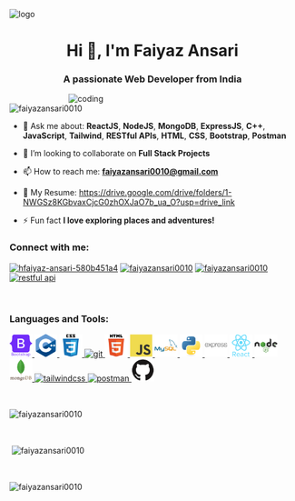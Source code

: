 ![logo](https://user-images.githubusercontent.com/65373279/148280039-301b677b-74e7-49f8-af75-15e7c9253d74.png)
<h1 align="center">Hi 👋, I'm Faiyaz Ansari</h1>
<h3 align="center">A passionate Web Developer from India</h3>
<img align="right" alt="coding" width="400" src="https://user-images.githubusercontent.com/55389276/140866485-8fb1c876-9a8f-4d6a-98dc-08c4981eaf70.gif">
<p align="left"> <img src="https://komarev.com/ghpvc/?username=faiyazansari0010&label=Profile%20views&color=0e75b6&style=flat" alt="faiyazansari0010" /> </p>

- 💬 Ask me about: **ReactJS**, **NodeJS**, **MongoDB**, **ExpressJS**, **C++**, **JavaScript**, **Tailwind**, **RESTful APIs**, **HTML**, **CSS**, **Bootstrap**, **Postman**

- 👯 I’m looking to collaborate on **Full Stack Projects**

- 📫 How to reach me: **faiyazansari0010@gmail.com**

- 📄 My Resume: https://drive.google.com/drive/folders/1-NWGSz8KGbvaxCjcG0zhOXJaO7b_ua_O?usp=drive_link

- ⚡ Fun fact **I love exploring places and adventures!**

<h3 align="left">Connect with me:</h3>
<p align="left">
<a href="https://linkedin.com/in/hfaiyaz-ansari-580b451a4" target="blank"><img align="center" src="https://raw.githubusercontent.com/rahuldkjain/github-profile-readme-generator/master/src/images/icons/Social/linked-in-alt.svg" alt="hfaiyaz-ansari-580b451a4" height="30" width="40" /></a>
<a href="https://www.hackerrank.com/faiyazansari0010" target="blank"><img align="center" src="https://raw.githubusercontent.com/rahuldkjain/github-profile-readme-generator/master/src/images/icons/Social/hackerrank.svg" alt="faiyazansari0010" height="30" width="40" /></a>
<a href="https://www.leetcode.com/faiyazansari0010" target="blank"><img align="center" src="https://raw.githubusercontent.com/rahuldkjain/github-profile-readme-generator/master/src/images/icons/Social/leet-code.svg" alt="faiyazansari0010" height="30" width="40" /></a>
<a href="https://swagger.io/" target="_blank" rel="noreferrer">
  <img src="https://notes.edureify.com/wp-content/uploads/2024/01/images-9.png" alt="restful api" width="40" height="40"/>
</a>

</p>

</br>

<h3 align="left">Languages and Tools:</h3>
<p align="left">
  <a href="https://getbootstrap.com" target="_blank" rel="noreferrer">
    <img src="https://raw.githubusercontent.com/devicons/devicon/master/icons/bootstrap/bootstrap-plain-wordmark.svg" alt="bootstrap" width="40" height="40"/>
  </a>
  <a href="https://www.w3schools.com/cpp/" target="_blank" rel="noreferrer">
    <img src="https://raw.githubusercontent.com/devicons/devicon/master/icons/cplusplus/cplusplus-original.svg" alt="cplusplus" width="40" height="40"/>
  </a>
  <a href="https://www.w3schools.com/css/" target="_blank" rel="noreferrer">
    <img src="https://raw.githubusercontent.com/devicons/devicon/master/icons/css3/css3-original-wordmark.svg" alt="css3" width="40" height="40"/>
  </a>
  <a href="https://git-scm.com/" target="_blank" rel="noreferrer">
    <img src="https://www.vectorlogo.zone/logos/git-scm/git-scm-icon.svg" alt="git" width="40" height="40"/>
  </a>
  <a href="https://www.w3.org/html/" target="_blank" rel="noreferrer">
    <img src="https://raw.githubusercontent.com/devicons/devicon/master/icons/html5/html5-original-wordmark.svg" alt="html5" width="40" height="40"/>
  </a>
  <a href="https://developer.mozilla.org/en-US/docs/Web/JavaScript" target="_blank" rel="noreferrer">
    <img src="https://raw.githubusercontent.com/devicons/devicon/master/icons/javascript/javascript-original.svg" alt="javascript" width="40" height="40"/>
  </a>
  <a href="https://www.mysql.com/" target="_blank" rel="noreferrer">
    <img src="https://raw.githubusercontent.com/devicons/devicon/master/icons/mysql/mysql-original-wordmark.svg" alt="mysql" width="40" height="40"/>
  </a>
  <a href="https://www.python.org" target="_blank" rel="noreferrer">
    <img src="https://raw.githubusercontent.com/devicons/devicon/master/icons/python/python-original.svg" alt="python" width="40" height="40"/>
  </a>
  <a href="https://expressjs.com" target="_blank" rel="noreferrer">
    <img src="https://raw.githubusercontent.com/devicons/devicon/master/icons/express/express-original-wordmark.svg" alt="express" width="40" height="40"/>
  </a>
  <a href="https://reactjs.org/" target="_blank" rel="noreferrer">
    <img src="https://raw.githubusercontent.com/devicons/devicon/master/icons/react/react-original-wordmark.svg" alt="react" width="40" height="40"/>
  </a>
  <a href="https://nodejs.org" target="_blank" rel="noreferrer">
    <img src="https://raw.githubusercontent.com/devicons/devicon/master/icons/nodejs/nodejs-original-wordmark.svg" alt="nodejs" width="40" height="40"/>
  </a>
  <a href="https://www.mongodb.com/" target="_blank" rel="noreferrer">
    <img src="https://raw.githubusercontent.com/devicons/devicon/master/icons/mongodb/mongodb-original-wordmark.svg" alt="mongodb" width="40" height="40"/>
  </a>
  <a href="https://tailwindcss.com/" target="_blank" rel="noreferrer">
    <img src="https://www.vectorlogo.zone/logos/tailwindcss/tailwindcss-icon.svg" alt="tailwindcss" width="40" height="40"/>
  </a>
  <a href="https://www.postman.com/" target="_blank" rel="noreferrer">
    <img src="https://www.vectorlogo.zone/logos/getpostman/getpostman-icon.svg" alt="postman" width="40" height="40"/>
  </a>
  <a href="https://github.com/" target="_blank" rel="noreferrer">
    <img src="https://raw.githubusercontent.com/devicons/devicon/master/icons/github/github-original.svg" alt="github" width="40" height="40"/>
  </a>
</p>

</br>

<p><img align="center" src="https://github-readme-stats.vercel.app/api/top-langs?username=faiyazansari0010&show_icons=true&locale=en&layout=compact" alt="faiyazansari0010" /></p>
</br>
<p>&nbsp;<img align="center" src="https://github-readme-stats.vercel.app/api?username=faiyazansari0010&show_icons=true&locale=en" alt="faiyazansari0010" /></p>
</br>
<p><img align="center" src="https://github-readme-streak-stats.herokuapp.com/?user=faiyazansari0010&" alt="faiyazansari0010" /></p>
